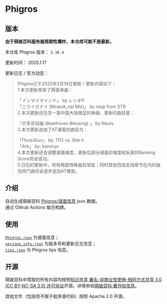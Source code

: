# Phigros

## 版本

**由于萌娘百科服务器周期性爆炸，本仓库可能不是最新。**

本仓库 Phigros 版本： <!-- begin Phigros version --> `3.10.4` <!-- end Phigros version -->

更新时间： <!-- begin Phigros time --> 2025.1.17 <!-- end Phigros time -->

更新日志 / 官方动态：
<!-- begin Phigros log -->
> Phigros已于2025年2月14日更新！更新内容如下：  
> 1.本次更新带来了两首单曲：  
>   
> 「インマイマインド」 by レシオP  
> 「ニライカナイ (NiraicA_nai Mix)」 by roop from STR  
> 2.本次更新还包含一首中国大陆限定的单曲，更新的曲目是：  
>   
> 「贝多芬祝福 (Beethoven Blessing) 」 by Nauts  
> 3.本次更新追加了AT谱面的曲目为：  
>   
> 「Ποσειδών」 by: 1112 vs. Star＊  
> 「Ark」 by: kanoryo  
> 4.本次更新还会调整谱面难度，更新后部分谱面的难度和玩家的Ranking Score将会变动。  
> 5.日后的更新中，将有两首特殊曲目常驻；同时其他包括支线章节在内的曲包热门曲将会逐步追加AT难度。  
<!-- end Phigros log -->

## 介绍

自动生成萌娘百科 [Phigros/谱面信息](https://mzh.moegirl.org.cn/Phigros/谱面信息) json 数据。  
通过 Github Actions 每日构建。

## 使用

[`Phigros.json`](https://ssmzhn.github.io/Phigros/Phigros.json) 为谱面信息；  
[`version_info.json`](https://ssmzhn.github.io/Phigros/version_info.json) 为版本号和更新日志信息；  
[`tips.json`](https://ssmzhn.github.io/Phigros/tips.json) 为 Phigros tips 信息。

## 开源
萌娘百科中爬取的所有内容均按照[知识共享 署名-非商业性使用-相同方式共享 3.0 (CC BY-NC-SA 3.0) 许可协议](https://creativecommons.org/licenses/by-nc-sa/3.0/cn/)开源。详情参阅[萌娘百科:著作权信息](https://mzh.moegirl.org.cn/%E8%90%8C%E5%A8%98%E7%99%BE%E7%A7%91:%E8%91%97%E4%BD%9C%E6%9D%83%E4%BF%A1%E6%81%AF)。

其他文件（包括但不限于程序源代码）按照 Apache 2.0 开源。
